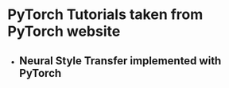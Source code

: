 # PyTorch Tutorials taken from PyTorch website

- ## Neural Style Transfer implemented with PyTorch

